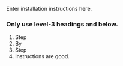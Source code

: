 Enter installation instructions here.

### Only use level-3 headings and below.

1. Step
2. By
3. Step
4. Instructions are good.

